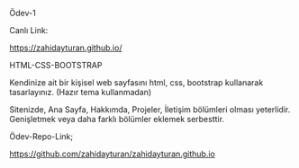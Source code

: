 Ödev-1

Canlı Link:

https://zahidayturan.github.io/

HTML-CSS-BOOTSTRAP

Kendinize ait bir kişisel web sayfasını html, css, bootstrap kullanarak tasarlayınız. (Hazır tema kullanmadan)

Sitenizde, Ana Sayfa, Hakkımda, Projeler, İletişim bölümleri olması yeterlidir.  Genişletmek veya daha farklı bölümler eklemek serbesttir.


Ödev-Repo-Link;

https://github.com/zahidayturan/zahidayturan.github.io